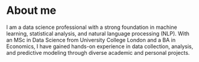 # About me


I am a data science professional with a strong foundation in machine learning, statistical analysis, and natural language processing (NLP). With an MSc in Data Science from University College London and a BA in Economics, I have gained hands-on experience in data collection, analysis, and predictive modeling through diverse academic and personal projects.

